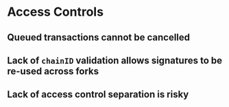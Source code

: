 # Access Controls

## Queued transactions cannot be cancelled

## Lack of `chainID` validation allows signatures to be re-used across forks

## Lack of access control separation is risky
